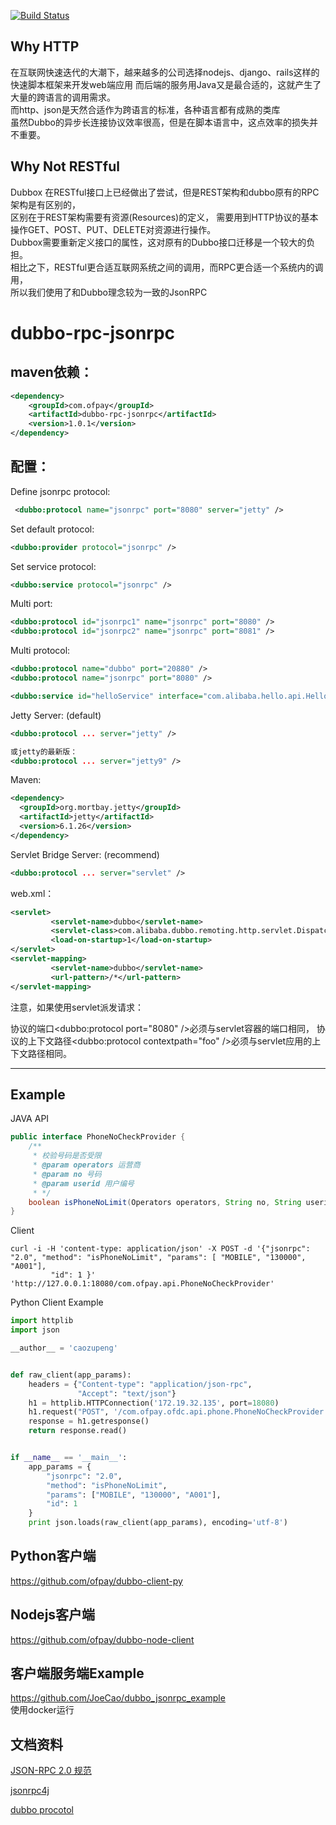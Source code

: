 [![Build Status](https://travis-ci.org/QianmiOpen/dubbo-rpc-jsonrpc.svg)](https://travis-ci.org/QianmiOpen/dubbo-rpc-jsonrpc)



## Why HTTP
在互联网快速迭代的大潮下，越来越多的公司选择nodejs、django、rails这样的快速脚本框架来开发web端应用
而后端的服务用Java又是最合适的，这就产生了大量的跨语言的调用需求。  
而http、json是天然合适作为跨语言的标准，各种语言都有成熟的类库    
虽然Dubbo的异步长连接协议效率很高，但是在脚本语言中，这点效率的损失并不重要。  


## Why Not RESTful
Dubbox 在RESTful接口上已经做出了尝试，但是REST架构和dubbo原有的RPC架构是有区别的，  
区别在于REST架构需要有资源(Resources)的定义，
需要用到HTTP协议的基本操作GET、POST、PUT、DELETE对资源进行操作。  
Dubbox需要重新定义接口的属性，这对原有的Dubbo接口迁移是一个较大的负担。  
相比之下，RESTful更合适互联网系统之间的调用，而RPC更合适一个系统内的调用，  
所以我们使用了和Dubbo理念较为一致的JsonRPC


dubbo-rpc-jsonrpc
=====================

## maven依赖：
```xml
<dependency>
    <groupId>com.ofpay</groupId>
    <artifactId>dubbo-rpc-jsonrpc</artifactId>
    <version>1.0.1</version>
</dependency>

```

## 配置：
Define jsonrpc protocol:
```xml
 <dubbo:protocol name="jsonrpc" port="8080" server="jetty" />
```

Set default protocol:
```xml
<dubbo:provider protocol="jsonrpc" />
```

Set service protocol:
```xml
<dubbo:service protocol="jsonrpc" />
```

Multi port:
```xml
<dubbo:protocol id="jsonrpc1" name="jsonrpc" port="8080" />
<dubbo:protocol id="jsonrpc2" name="jsonrpc" port="8081" />
```
Multi protocol:
```xml
<dubbo:protocol name="dubbo" port="20880" />
<dubbo:protocol name="jsonrpc" port="8080" />
```
<!-- 使用多个协议暴露服务 -->
```xml
<dubbo:service id="helloService" interface="com.alibaba.hello.api.HelloService" version="1.0.0" protocol="dubbo,jsonrpc" />
```


Jetty Server: (default)
```xml
<dubbo:protocol ... server="jetty" />

或jetty的最新版：
<dubbo:protocol ... server="jetty9" />

```
Maven:
```xml
<dependency>
  <groupId>org.mortbay.jetty</groupId>
  <artifactId>jetty</artifactId>
  <version>6.1.26</version>
</dependency>
```

Servlet Bridge Server: (recommend)
```xml
<dubbo:protocol ... server="servlet" />

```

web.xml：
```xml
<servlet>
         <servlet-name>dubbo</servlet-name>
         <servlet-class>com.alibaba.dubbo.remoting.http.servlet.DispatcherServlet</servlet-class>
         <load-on-startup>1</load-on-startup>
</servlet>
<servlet-mapping>
         <servlet-name>dubbo</servlet-name>
         <url-pattern>/*</url-pattern>
</servlet-mapping>
```
注意，如果使用servlet派发请求：

协议的端口<dubbo:protocol port="8080" />必须与servlet容器的端口相同，
协议的上下文路径<dubbo:protocol contextpath="foo" />必须与servlet应用的上下文路径相同。

--------------
## Example

JAVA API
```java
public interface PhoneNoCheckProvider {
    /**
     * 校验号码是否受限
     * @param operators 运营商
     * @param no 号码
     * @param userid 用户编号
     * */
    boolean isPhoneNoLimit(Operators operators, String no, String userid);
}
```
Client
```shell
curl -i -H 'content-type: application/json' -X POST -d '{"jsonrpc": "2.0", "method": "isPhoneNoLimit", "params": [ "MOBILE", "130000", "A001"],
         "id": 1 }' 'http://127.0.0.1:18080/com.ofpay.api.PhoneNoCheckProvider'
```

Python Client Example
```python
import httplib
import json

__author__ = 'caozupeng'


def raw_client(app_params):
    headers = {"Content-type": "application/json-rpc",
               "Accept": "text/json"}
    h1 = httplib.HTTPConnection('172.19.32.135', port=18080)
    h1.request("POST", '/com.ofpay.ofdc.api.phone.PhoneNoCheckProvider', json.dumps(app_params), headers)
    response = h1.getresponse()
    return response.read()


if __name__ == '__main__':
    app_params = {
        "jsonrpc": "2.0",
        "method": "isPhoneNoLimit",
        "params": ["MOBILE", "130000", "A001"],
        "id": 1
    }
    print json.loads(raw_client(app_params), encoding='utf-8')
```

## Python客户端
https://github.com/ofpay/dubbo-client-py

## Nodejs客户端
https://github.com/ofpay/dubbo-node-client

## 客户端服务端Example  
https://github.com/JoeCao/dubbo_jsonrpc_example  
使用docker运行


## 文档资料

[JSON-RPC 2.0 规范](http://www.jsonrpc.org/specification) 
 
[jsonrpc4j](https://github.com/briandilley/jsonrpc4j) 
 
[dubbo procotol](http://www.dubbo.io/Protocol+Reference-zh.htm) 
